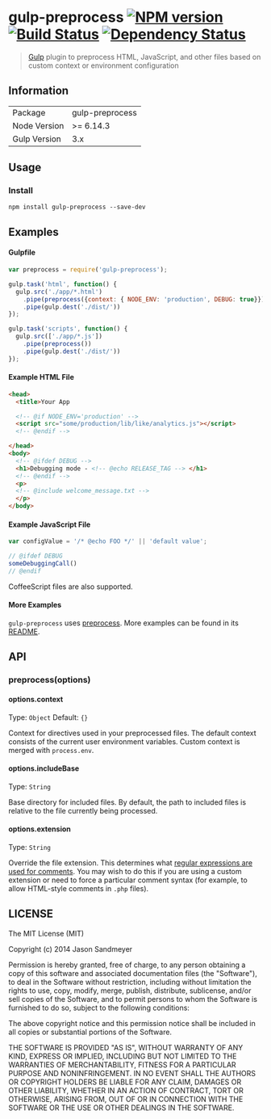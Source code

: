 # gulp-preprocess [![NPM version](https://img.shields.io/npm/v/gulp-preprocess.svg)](https://www.npmjs.com/package/gulp-preprocess) [![Build Status](https://img.shields.io/travis/pioug/gulp-preprocess.svg)](https://travis-ci.org/pioug/gulp-preprocess) [![Dependency Status](https://img.shields.io/david/pioug/gulp-preprocess.svg)](https://david-dm.org/pioug/gulp-preprocess)

> [Gulp](http://gulpjs.com) plugin to preprocess HTML, JavaScript, and other files based on custom context or environment configuration


## Information

<table>
<tr>
<td>Package</td><td>gulp-preprocess</td>
</tr>
<tr>
<td>Node Version</td>
<td>>= 6.14.3</td>
</tr>
<tr>
<td>Gulp Version</td>
<td>3.x</td>
</tr>
</table>


## Usage

### Install

```
npm install gulp-preprocess --save-dev
```


## Examples

#### Gulpfile

```js
var preprocess = require('gulp-preprocess');

gulp.task('html', function() {
  gulp.src('./app/*.html')
    .pipe(preprocess({context: { NODE_ENV: 'production', DEBUG: true}})) //To set environment variables in-line
    .pipe(gulp.dest('./dist/'))
});

gulp.task('scripts', function() {
  gulp.src(['./app/*.js'])
    .pipe(preprocess())
    .pipe(gulp.dest('./dist/'))
});
```

#### Example HTML File

```html
<head>
  <title>Your App

  <!-- @if NODE_ENV='production' -->
  <script src="some/production/lib/like/analytics.js"></script>
  <!-- @endif -->

</head>
<body>
  <!-- @ifdef DEBUG -->
  <h1>Debugging mode - <!-- @echo RELEASE_TAG --> </h1>
  <!-- @endif -->
  <p>
  <!-- @include welcome_message.txt -->
  </p>
</body>
```

#### Example JavaScript File

```js
var configValue = '/* @echo FOO */' || 'default value';

// @ifdef DEBUG
someDebuggingCall()
// @endif
```

CoffeeScript files are also supported.


#### More Examples

`gulp-preprocess` uses [preprocess](https://github.com/jsoverson/preprocess#directive-syntax). More examples can be found in its [README](https://github.com/jsoverson/preprocess#directive-syntax).


## API

### preprocess(options)

#### options.context
Type: `Object`
Default: `{}`

Context for directives used in your preprocessed files. The default context consists of the current user environment variables. Custom context is merged with `process.env`.

#### options.includeBase
Type: `String`

Base directory for included files. By default, the path to included files is relative to the file currently being processed.

#### options.extension
Type: `String`

Override the file extension. This determines what [regular expressions are used for comments](https://github.com/jsoverson/preprocess/blob/master/lib/regexrules.js). You may wish to do this if you are using a custom extension or need to force a particular comment syntax (for example, to allow HTML-style comments in `.php` files).

## LICENSE

The MIT License (MIT)

Copyright (c) 2014 Jason Sandmeyer

Permission is hereby granted, free of charge, to any person obtaining a copy of this software and associated documentation files (the "Software"), to deal in the Software without restriction, including without limitation the rights to use, copy, modify, merge, publish, distribute, sublicense, and/or sell copies of the Software, and to permit persons to whom the Software is furnished to do so, subject to the following conditions:

The above copyright notice and this permission notice shall be included in all copies or substantial portions of the Software.

THE SOFTWARE IS PROVIDED "AS IS", WITHOUT WARRANTY OF ANY KIND, EXPRESS OR IMPLIED, INCLUDING BUT NOT LIMITED TO THE WARRANTIES OF MERCHANTABILITY, FITNESS FOR A PARTICULAR PURPOSE AND NONINFRINGEMENT. IN NO EVENT SHALL THE AUTHORS OR COPYRIGHT HOLDERS BE LIABLE FOR ANY CLAIM, DAMAGES OR OTHER LIABILITY, WHETHER IN AN ACTION OF CONTRACT, TORT OR OTHERWISE, ARISING FROM, OUT OF OR IN CONNECTION WITH THE SOFTWARE OR THE USE OR OTHER DEALINGS IN THE SOFTWARE.
